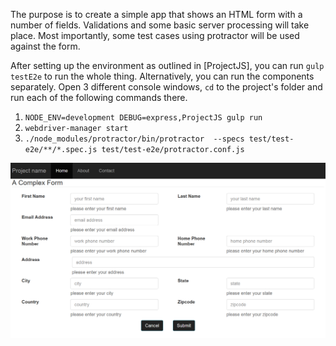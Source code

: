 The purpose is to create a simple app that shows an HTML form with a number of fields. Validations and some basic server processing will take place. Most importantly, some test cases using protractor will be used against the form.

After setting up the environment as outlined in [ProjectJS], you can run `gulp testE2e` to run the whole thing. Alternatively, you can run the components separately. Open 3 different console windows, `cd` to the project's folder and run each of the following commands there.

1. `NODE_ENV=development DEBUG=express,ProjectJS gulp run`
2. `webdriver-manager start`
3. `./node_modules/protractor/bin/protractor  --specs test/test-e2e/**/*.spec.js test/test-e2e/protractor.conf.js`

![Alt screenshot](docs/screenshot.PNG?raw=true)
